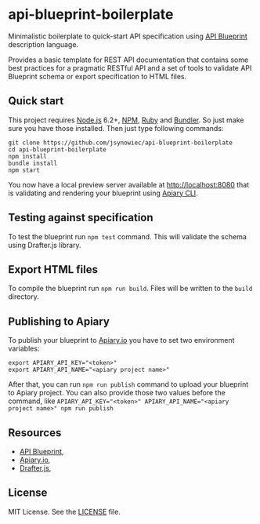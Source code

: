 # api-blueprint-boilerplate

Minimalistic boilerplate to quick-start API specification using [API Blueprint](https://apiblueprint.org/) description language.

Provides a basic template for REST API documentation that contains some best practices for a pragmatic RESTful API and a set of tools to validate API Blueprint schema or export specification to HTML files.

## Quick start

This project requires [Node.js](https://nodejs.org/) 6.2+, [NPM](https://www.npmjs.com/), [Ruby](https://www.ruby-lang.org) and [Bundler](http://bundler.io/). So just make sure you have those installed. Then just type following commands:

```
git clone https://github.com/jsynowiec/api-blueprint-boilerplate
cd api-blueprint-boilerplate
npm install
bundle install
npm start
```

You now have a local preview server available at [http://localhost:8080](http://localhost:8080) that is validating and rendering your blueprint using [Apiary CLI](https://apiary.io/).

## Testing against specification

To test the blueprint run `npm test` command. This will validate the schema using Drafter.js library.

## Export HTML files

To compile the blueprint run `npm run build`. Files will be written to the `build` directory.

## Publishing to Apiary

To publish your blueprint to [Apiary.io](http://apiary.io) you have to set two environment variables:

```
export APIARY_API_KEY="<token>"
export APIARY_API_NAME="<apiary project name>"
```

After that, you can run `npm run publish` command to upload your blueprint to Apiary project. You can also provide those two values before the command, like `APIARY_API_KEY="<token>" APIARY_API_NAME="<apiary project name>" npm run publish`

## Resources

* [API Blueprint](https://apiblueprint.org/),
* [Apiary.io](https://apiary.io/),
* [Drafter.js](https://github.com/apiaryio/drafter.js),

## License
MIT License. See the [LICENSE](https://github.com/jsynowiec/api-blueprint-boilerplate/blob/master/LICENSE)
file.
